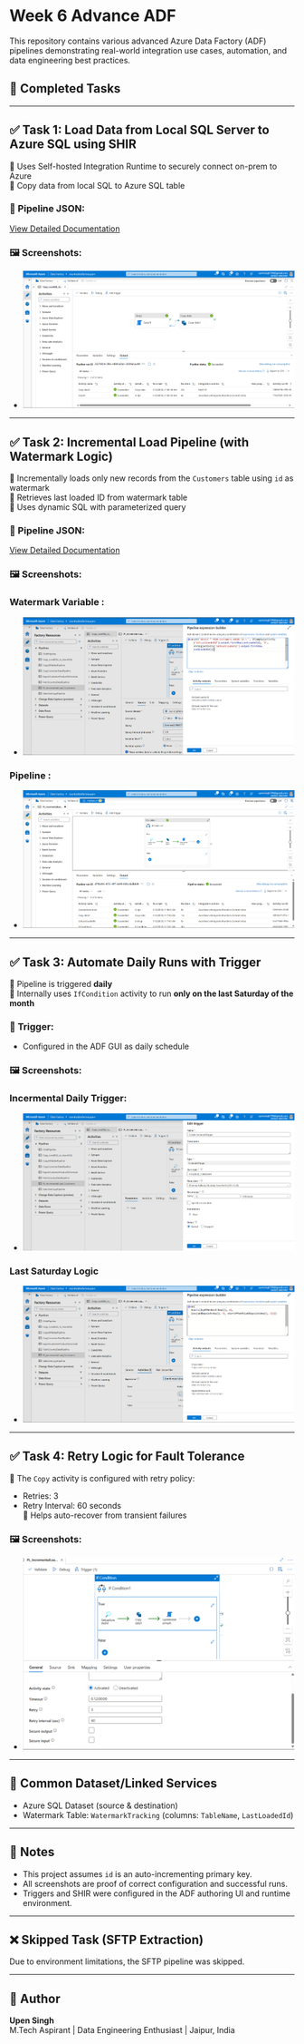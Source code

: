 # Week 6 Advance ADF 

This repository contains various advanced Azure Data Factory (ADF) pipelines demonstrating real-world integration use cases, automation, and data engineering best practices.

## 📌 Completed Tasks


---

## ✅ Task 1: Load Data from Local SQL Server to Azure SQL using SHIR

🔹 Uses Self-hosted Integration Runtime to securely connect on-prem to Azure  
🔹 Copy data from local SQL to Azure SQL table

### 🔧 Pipeline JSON:
 [View Detailed Documentation](Advance_ADF/All_Pipeline_View/Local_To_AzureSQL.json)

### 🖼️ Screenshots:
- ![SHIR Setup](Screenshots/Local_To_Azure_sql.png)

---

## ✅ Task 2: Incremental Load Pipeline (with Watermark Logic)

🔹 Incrementally loads only new records from the `Customers` table using `id` as watermark  
🔹 Retrieves last loaded ID from watermark table  
🔹 Uses dynamic SQL with parameterized query

### 🔧 Pipeline JSON:
 [View Detailed Documentation](Advance_ADF/All_Pipeline_View/Incremental_Load_Pipeline.json)

### 🖼️ Screenshots:

### Watermark Variable :
- ![Watermark Variable](Screenshots/watermark-variable.png)

### Pipeline :
- ![Incremental_Piepline](Screenshots/Incremental_Load_Pipeline.png)

---

## ✅ Task 3: Automate Daily Runs with Trigger

🔹 Pipeline is triggered **daily**  
🔹 Internally uses `IfCondition` activity to run **only on the last Saturday of the month**

### 🔧 Trigger:
- Configured in the ADF GUI as daily schedule

### 🖼️ Screenshots:

### Incermental Daily Trigger:
- ![Incremental Daily Trigger](Screenshots/Incremental_daily_trigger.png)

### Last Saturday Logic
- ![Last Saturday Logic](Screenshots/Last_Satuurday_Trigger.png)

---

## ✅ Task 4: Retry Logic for Fault Tolerance

🔹 The `Copy` activity is configured with retry policy:
  - Retries: 3
  - Retry Interval: 60 seconds  
🔹 Helps auto-recover from transient failures

### 🖼️ Screenshots:
- ![Retry Logic](Screenshots/Retry_Logic.png)

---

## 🔁 Common Dataset/Linked Services

- Azure SQL Dataset (source & destination)
- Watermark Table: `WatermarkTracking` (columns: `TableName`, `LastLoadedId`)

---

## 📌 Notes

- This project assumes `id` is an auto-incrementing primary key.
- All screenshots are proof of correct configuration and successful runs.
- Triggers and SHIR were configured in the ADF authoring UI and runtime environment.

---

## ❌ Skipped Task (SFTP Extraction)
Due to environment limitations, the SFTP pipeline was skipped.

---

## 📅 Author
**Upen Singh**  
M.Tech Aspirant | Data Engineering Enthusiast | Jaipur, India
